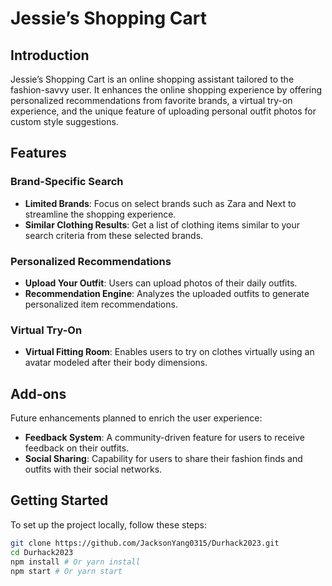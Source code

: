 # Jessie’s Shopping Cart

## Introduction

Jessie’s Shopping Cart is an online shopping assistant tailored to the fashion-savvy user. It enhances the online shopping experience by offering personalized recommendations from favorite brands, a virtual try-on experience, and the unique feature of uploading personal outfit photos for custom style suggestions.

## Features

### Brand-Specific Search
- **Limited Brands**: Focus on select brands such as Zara and Next to streamline the shopping experience.
- **Similar Clothing Results**: Get a list of clothing items similar to your search criteria from these selected brands.

### Personalized Recommendations
- **Upload Your Outfit**: Users can upload photos of their daily outfits.
- **Recommendation Engine**: Analyzes the uploaded outfits to generate personalized item recommendations.

### Virtual Try-On
- **Virtual Fitting Room**: Enables users to try on clothes virtually using an avatar modeled after their body dimensions.

## Add-ons

Future enhancements planned to enrich the user experience:

- **Feedback System**: A community-driven feature for users to receive feedback on their outfits.
- **Social Sharing**: Capability for users to share their fashion finds and outfits with their social networks.

## Getting Started

To set up the project locally, follow these steps:

```bash
git clone https://github.com/JacksonYang0315/Durhack2023.git
cd Durhack2023
npm install # Or yarn install
npm start # Or yarn start
